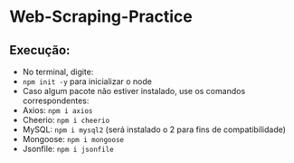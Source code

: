 # Web-Scraping-Practice
## Execução:
* No terminal, digite:
* `npm init -y` para inicializar o node
* Caso algum pacote não estiver instalado, use os comandos correspondentes:
* Axios: `npm i axios`
* Cheerio: `npm i cheerio`
* MySQL: `npm i mysql2` (será instalado o 2 para fins de compatibilidade)
* Mongoose: `npm i mongoose`
* Jsonfile: `npm i jsonfile`
